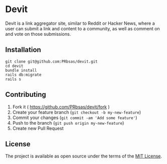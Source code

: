 # Devit

Devit is a link aggregator site, similar to Reddit or Hacker News, where a user can submit a link and content to a community, as well as comment on and vote on those submissions.


## Installation

```shell
git clone git@github.com:PRbsas/devit.git
cd devit
bundle install
rails db:migrate
rails s
```


## Contributing

1. Fork it ( https://github.com/PRbsas/devit/fork )
2. Create your feature branch (`git checkout -b my-new-feature`)
3. Commit your changes (`git commit -am 'Add some feature'`)
4. Push to the branch (`git push origin my-new-feature`)
5. Create new Pull Request


## License ##

The project is available as open source under the terms of the [MIT License](https://opensource.org/licenses/MIT).
